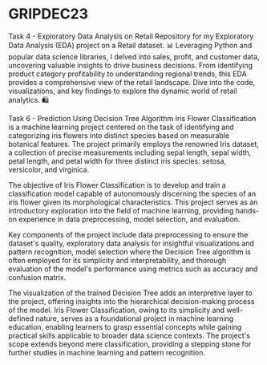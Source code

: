 # GRIPDEC23
Task 4 - Exploratory Data Analysis on Retail
Repository for my Exploratory Data Analysis (EDA) project on a Retail dataset. 📊 Leveraging Python and popular data science libraries, I delved into sales, profit, and customer data, uncovering valuable insights to drive business decisions. From identifying product category profitability to understanding regional trends, this EDA provides a comprehensive view of the retail landscape. Dive into the code, visualizations, and key findings to explore the dynamic world of retail analytics. 🛍️


Task 6 - Prediction Using Decision Tree Algorithm
Iris Flower Classification is a machine learning project centered on the task of identifying and categorizing iris flowers into distinct species based on measurable botanical features. The project primarily employs the renowned Iris dataset, a collection of precise measurements including sepal length, sepal width, petal length, and petal width for three distinct iris species: setosa, versicolor, and virginica.

The objective of Iris Flower Classification is to develop and train a classification model capable of autonomously discerning the species of an iris flower given its morphological characteristics. This project serves as an introductory exploration into the field of machine learning, providing hands-on experience in data preprocessing, model selection, and evaluation.

Key components of the project include data preprocessing to ensure the dataset's quality, exploratory data analysis for insightful visualizations and pattern recognition, model selection where the Decision Tree algorithm is often employed for its simplicity and interpretability, and thorough evaluation of the model's performance using metrics such as accuracy and confusion matrix.

The visualization of the trained Decision Tree adds an interpretive layer to the project, offering insights into the hierarchical decision-making process of the model. Iris Flower Classification, owing to its simplicity and well-defined nature, serves as a foundational project in machine learning education, enabling learners to grasp essential concepts while gaining practical skills applicable to broader data science contexts. The project's scope extends beyond mere classification, providing a stepping stone for further studies in machine learning and pattern recognition.


